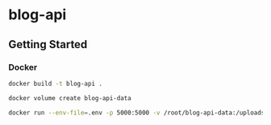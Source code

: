 # blog-api

## Getting Started

### Docker

```bash
docker build -t blog-api .

docker volume create blog-api-data

docker run --env-file=.env -p 5000:5000 -v /root/blog-api-data:/uploads blog-api
```